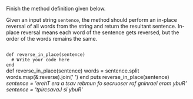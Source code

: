 Finish the method definition given below.

Given an input string `sentence`, the method should perform an in-place reversal of all words from the string and return the resultant sentence. In-place reversal means each word of the sentence gets reversed, but the order of the words remains the same.

<Editor lang="ruby" type="exercise" testMode="multipleInput">
<code>
def reverse_in_place(sentence)
  # Write your code here
end
</code>

<solution>
def reverse_in_place(sentence)
  words = sentence.split
  words.map(&:reverse).join(' ')
end
</solution>

<testcases>
<caller>
puts reverse_in_place(sentence)
</caller>
<testcase>
<i>
sentence = 'erehT era a tsav rebmun fo secruoser rof gninrael erom ybuR'
</i>
</testcase>
<testcase>
<i>
sentence = 'tpircsavaJ si ybuR'
</i>
</testcase>
</testcases>
</Editor>